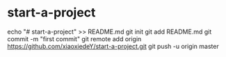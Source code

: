 # start-a-project
echo "# start-a-project" >> README.md
git init
git add README.md
git commit -m "first commit"
git remote add origin https://github.com/xiaoxiedeY/start-a-project.git
git push -u origin master
<!doctype html>
